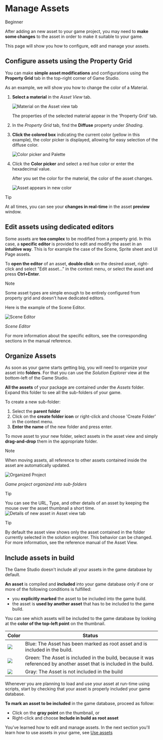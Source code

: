 # Manage Assets

<span class="label label-doc-level">Beginner</span>

After adding an new asset to your game project, you may need to **make some changes** to the asset in order to make it suitable to your game.

This page will show you how to configure, edit and manage your assets.

## Configure assets using the Property Grid

You can make **simple asset modifications** and configurations using the **Property Grid** tab in the top-right corner of Game Studio.

As an example, we will show you how to change the color of a Material.

 1. **Select a material** in the *Asset View* tab. 
 
	![Material on the Asset view tab](media/edit-asset-sphere-material-asset-view-tab.png)
	
	The properties of the selected material appear in the 'Property Grid' tab.

 2. In the *Property Grid* tab, find the **Diffuse** property under *Shading*.
 
 3. **Click the colored box** indicating the current color (yellow in this example), the color picker is displayed, allowing for easy selection of the diffuse color.
 
	![Color picker and Palette](media/edit-asset-color-picker-palette-diffuse.png)
	
 4. Click the **Color picker** and select a red hue color or enter the hexadecimal value.
	
	After you set the color for the material, the color of the asset changes. 
	
	![Asset appears in new color](media/edit-asset-color-change-selected-asset.png)

> [!TIP]
> At all times, you can see your **changes in real-time** in the asset **preview** window.
	
## Edit assets using dedicated editors

Some assets are **too complex** to be modified from a property grid.
In this case, a **specific editor** is provided to edit and modify the asset in an **intuitive way**.
This is for example the case of the Scene, Sprite sheet and UI Page assets.

To **open the editor** of an asset, **double click** on the desired asset, right-click and select "Edit asset..." in the context menu,
or select the asset and press **Ctrl+Enter**.

> [!NOTE]
> Some asset types are simple enough to be entirely configured from property grid and doesn't have dedicated editors.

Here is the example of the Scene Editor.

![Scene Editor](media/manage-assets-scene-editor.png)

_Scene Editor_

For more information about the specific editors, see the corresponding sections in the manual reference.

## Organize Assets

As soon as your game starts getting big, you will need to organize your asset into **folders**. 
For that you can use the *Solution Explorer* view at the bottom-left of the Game Studio.

**All the assets** of your package are contained under the *Assets* folder. Expand this folder to see all the sub-folders of your game.

To create a new sub-folder:
1. Select the **parent folder**
2. Click on the **create folder icon** or right-click and choose 'Create Folder' in the context menu.
3. **Enter the name** of the new folder and press enter.

To move asset to your new folder, select assets in the asset view and simply **drag-and-drop** them in the appropriate folder.

> [!NOTE]
> When moving assets, all reference to other assets contained inside the asset are automatically updated.

![Organized Project](media/manage-assets-organized-project.png)

_Game project organized into sub-folders_

> [!TIP]
> You can see the URL, Type, and other details of an asset by keeping the mouse over the asset thumbnail a short time.
> ![Details of new asset in Asset view tab](media/asset-creation-solution-explorer.png)

> [!TIP]
> By default the asset view shows only the asset contained in the folder currently selected in the solution explorer.
> This behavior can be changed. For more information, see the reference manual of the Asset View.
 
## Include assets in build

The Game Studio doesn't include all your assets in the game database by default.

**An asset** is compiled and **included** into your game database only if one or more of the following conditions is fulfilled:
- you **explicitly marked** the asset to be included into the game build. 
- the asset is **used by another asset** that has to be included to the game build.

You can see which assets will be included to the game database by looking at the **color of the top-left point** on the thumbnail.

Color | Status
------|--------
![](media/manage-assets-reference-asset.png) | Blue: The Asset has been marked as root asset and is included in the build.
![](media/manage-assets-include-asset.png) | Green: The Asset is included in the build, because it was referenced by another asset that is included in the build.
![](media/manage-assets-exclude-asset.png) | Gray: The Asset is not included in the build

Whenever you are planning to load and use your asset at run-time using scripts, 
start by checking that your asset is properly included your game database.

**To mark an asset to be included** in the game database, proceed as follow:
- Click on the **gray point** on the thumbnail, or
- Right-click and choose **Include in build as root asset**
	
You’ve learned how to edit and manage assets. In the next section you'll learn how to use assets in your game, see [Use assets](use-assets.md)
